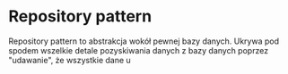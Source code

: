# Repository pattern

Repository pattern to abstrakcja wokół pewnej bazy danych. Ukrywa pod spodem wszelkie detale pozyskiwania danych z bazy danych poprzez "udawanie", że wszystkie dane u